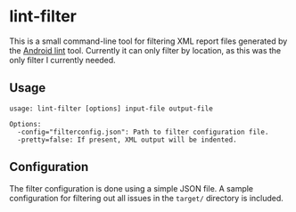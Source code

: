 lint-filter
===========

This is a small command-line tool for filtering XML report files generated by the [Android lint](http://developer.android.com/tools/help/lint.html) tool. Currently it can only filter by location, as this was the only filter I currently needed.

Usage
-----

````
usage: lint-filter [options] input-file output-file

Options:
  -config="filterconfig.json": Path to filter configuration file.
  -pretty=false: If present, XML output will be indented.
````

Configuration
-------------

The filter configuration is done using a simple JSON file. A sample configuration for filtering out all issues in the `target/` directory is included.
